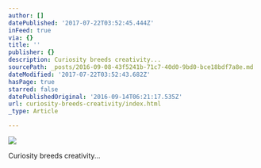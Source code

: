 ```yaml
---
author: []
datePublished: '2017-07-22T03:52:45.444Z'
inFeed: true
via: {}
title: ''
publisher: {}
description: Curiosity breeds creativity...
sourcePath: _posts/2016-09-08-43f5241b-71c7-40d0-9bd0-bce18bdf7a8e.md
dateModified: '2017-07-22T03:52:43.682Z'
hasPage: true
starred: false
datePublishedOriginal: '2016-09-14T06:21:17.535Z'
url: curiosity-breeds-creativity/index.html
_type: Article

---
```

![](https://the-grid-user-content.s3-us-west-2.amazonaws.com/59942242-c719-4ec5-9289-7b15228f7647.jpg)

Curiosity breeds creativity...